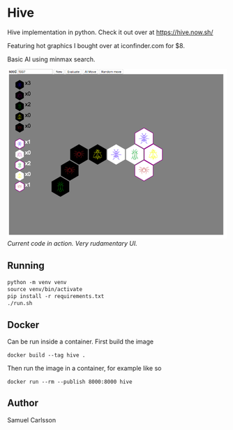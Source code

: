 # Hive
Hive implementation in python. Check it out over at https://hive.now.sh/

Featuring hot graphics I bought over at iconfinder.com for $8.

Basic AI using minmax search.

![Screenshot of this software](screenshots/1.png "Screenshot 1")
_Current code in action. Very rudamentary UI._

## Running

    python -m venv venv
    source venv/bin/activate
    pip install -r requirements.txt
    ./run.sh

## Docker
Can be run inside a container. First build the image

    docker build --tag hive .

Then run the image in a container, for example like so

    docker run --rm --publish 8000:8000 hive

## Author
Samuel Carlsson
